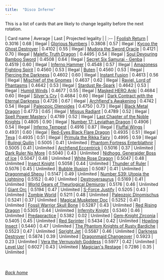 ```yaml
---
title:  "Disco Inferno"
---
```


This is a list of cards that are likely to change legality before the next rotation.

| Card name | Average | Last | Projected legality |
| :-- |
[Foolish Return](https://db.ygoprodeck.com/card/?search=Foolish%20Return) | 0.3016 | 0.68 | Illegal |
[Glorious Numbers](https://db.ygoprodeck.com/card/?search=Glorious%20Numbers) | 0.3808 | 0.57 | Illegal |
[Kycoo the Ghost Destroyer](https://db.ygoprodeck.com/card/?search=Kycoo%20the%20Ghost%20Destroyer) | 0.4102 | 0.55 | Illegal |
[Mudora the Sword Oracle](https://db.ygoprodeck.com/card/?search=Mudora%20the%20Sword%20Oracle) | 0.4121 | 0.70 | Illegal |
[Malefic Truth Dragon](https://db.ygoprodeck.com/card/?search=Malefic%20Truth%20Dragon) | 0.4495 | 0.54 | Illegal |
[Soul Devouring Bamboo Sword](https://db.ygoprodeck.com/card/?search=Soul%20Devouring%20Bamboo%20Sword) | 0.4508 | 0.64 | Illegal |
[Secret Six Samurai - Genba](https://db.ygoprodeck.com/card/?search=Secret%20Six%20Samurai%20-%20Genba) | 0.4519 | 0.60 | Illegal |
[Inferno Hammer](https://db.ygoprodeck.com/card/?search=Inferno%20Hammer) | 0.4548 | 0.57 | Illegal |
[Amazoness Fighting Spirit](https://db.ygoprodeck.com/card/?search=Amazoness%20Fighting%20Spirit) | 0.4560 | 0.53 | Illegal |
[Buten](https://db.ygoprodeck.com/card/?search=Buten) | 0.4560 | 0.53 | Illegal |
[Piercing the Darkness](https://db.ygoprodeck.com/card/?search=Piercing%20the%20Darkness) | 0.4602 | 0.60 | Illegal |
[Instant Fusion](https://db.ygoprodeck.com/card/?search=Instant%20Fusion) | 0.4613 | 0.56 | Illegal |
[Mischief of the Gnomes](https://db.ygoprodeck.com/card/?search=Mischief%20of%20the%20Gnomes) | 0.4637 | 0.62 | Illegal |
[Raviel, Lord of Phantasms](https://db.ygoprodeck.com/card/?search=Raviel,%20Lord%20of%20Phantasms) | 0.4642 | 0.53 | Illegal |
[Stardust Re-Spark](https://db.ygoprodeck.com/card/?search=Stardust%20Re-Spark) | 0.4642 | 0.53 | Illegal |
[Humid Winds](https://db.ygoprodeck.com/card/?search=Humid%20Winds) | 0.4677 | 0.55 | Illegal |
[Masked HERO Anki](https://db.ygoprodeck.com/card/?search=Masked%20HERO%20Anki) | 0.4684 | 0.60 | Illegal |
[Silver's Cry](https://db.ygoprodeck.com/card/?search=Silver's%20Cry) | 0.4684 | 0.60 | Illegal |
[Dark Contract with the Eternal Darkness](https://db.ygoprodeck.com/card/?search=Dark%20Contract%20with%20the%20Eternal%20Darkness) | 0.4726 | 0.67 | Illegal |
[Archfiend's Awakening](https://db.ygoprodeck.com/card/?search=Archfiend's%20Awakening) | 0.4742 | 0.54 | Illegal |
[Paleozoic Olenoides](https://db.ygoprodeck.com/card/?search=Paleozoic%20Olenoides) | 0.4750 | 0.73 | Illegal |
[Black Metal Dragon](https://db.ygoprodeck.com/card/?search=Black%20Metal%20Dragon) | 0.4773 | 0.65 | Illegal |
[Missus Radiant](https://db.ygoprodeck.com/card/?search=Missus%20Radiant) | 0.4789 | 0.52 | Illegal |
[Spell Power Mastery](https://db.ygoprodeck.com/card/?search=Spell%20Power%20Mastery) | 0.4789 | 0.52 | Illegal |
[Last Chapter of the Noble Knights](https://db.ygoprodeck.com/card/?search=Last%20Chapter%20of%20the%20Noble%20Knights) | 0.4805 | 0.90 | Illegal |
[Number 17: Leviathan Dragon](https://db.ygoprodeck.com/card/?search=Number%2017:%20Leviathan%20Dragon) | 0.4906 | 0.54 | Illegal |
[Inferno Tempest](https://db.ygoprodeck.com/card/?search=Inferno%20Tempest) | 0.4916 | 0.87 | Illegal |
[Fluffal Wings](https://db.ygoprodeck.com/card/?search=Fluffal%20Wings) | 0.4931 | 0.60 | Illegal |
[Red-Eyes Black Flare Dragon](https://db.ygoprodeck.com/card/?search=Red-Eyes%20Black%20Flare%20Dragon) | 0.4935 | 0.51 | Illegal |
[Teva](https://db.ygoprodeck.com/card/?search=Teva) | 0.4935 | 0.51 | Illegal |
[Primula the Rikka Fairy](https://db.ygoprodeck.com/card/?search=Primula%20the%20Rikka%20Fairy) | 0.4995 | 0.59 | Illegal |
[Bujingi Quilin](https://db.ygoprodeck.com/card/?search=Bujingi%20Quilin) | 0.5005 | 0.41 | Unlimited |
[Phantom Fortress Enterblathnir](https://db.ygoprodeck.com/card/?search=Phantom%20Fortress%20Enterblathnir) | 0.5005 | 0.41 | Unlimited |
[Archfiend Eccentrick](https://db.ygoprodeck.com/card/?search=Archfiend%20Eccentrick) | 0.5016 | 0.37 | Unlimited |
[Dark Ruler No More](https://db.ygoprodeck.com/card/?search=Dark%20Ruler%20No%20More) | 0.5040 | 0.43 | Unlimited |
[Nidhogg, Generaider Boss of Ice](https://db.ygoprodeck.com/card/?search=Nidhogg,%20Generaider%20Boss%20of%20Ice) | 0.5047 | 0.48 | Unlimited |
[White Rose Dragon](https://db.ygoprodeck.com/card/?search=White%20Rose%20Dragon) | 0.5047 | 0.48 | Unlimited |
[Insect Knight](https://db.ygoprodeck.com/card/?search=Insect%20Knight) | 0.5058 | 0.44 | Unlimited |
[Thunder of Ruler](https://db.ygoprodeck.com/card/?search=Thunder%20of%20Ruler) | 0.5076 | 0.45 | Unlimited |
[Bubble Illusion](https://db.ygoprodeck.com/card/?search=Bubble%20Illusion) | 0.5087 | 0.41 | Unlimited |
[Dragonmaid Sheou](https://db.ygoprodeck.com/card/?search=Dragonmaid%20Sheou) | 0.5147 | 0.49 | Unlimited |
[Number S39: Utopia the Lightning](https://db.ygoprodeck.com/card/?search=Number%20S39:%20Utopia%20the%20Lightning) | 0.5152 | 0.40 | Unlimited |
[Destroyersaurus](https://db.ygoprodeck.com/card/?search=Destroyersaurus) | 0.5169 | 0.41 | Unlimited |
[World Gears of Theurlogical Demiurgy](https://db.ygoprodeck.com/card/?search=World%20Gears%20of%20Theurlogical%20Demiurgy) | 0.5176 | 0.46 | Unlimited |
[Giant Orc](https://db.ygoprodeck.com/card/?search=Giant%20Orc) | 0.5194 | 0.47 | Unlimited |
[S-Force Justify](https://db.ygoprodeck.com/card/?search=S-Force%20Justify) | 0.5205 | 0.43 | Unlimited |
[Zombie World](https://db.ygoprodeck.com/card/?search=Zombie%20World) | 0.5211 | 0.48 | Unlimited |
[Paleozoic Dinomischus](https://db.ygoprodeck.com/card/?search=Paleozoic%20Dinomischus) | 0.5241 | 0.37 | Unlimited |
[Magical Musketeer Doc](https://db.ygoprodeck.com/card/?search=Magical%20Musketeer%20Doc) | 0.5252 | 0.41 | Unlimited |
[Fossil Warrior Skull Bone](https://db.ygoprodeck.com/card/?search=Fossil%20Warrior%20Skull%20Bone) | 0.5287 | 0.43 | Unlimited |
[Red Rising Dragon](https://db.ygoprodeck.com/card/?search=Red%20Rising%20Dragon) | 0.5305 | 0.44 | Unlimited |
[Infernity Knight](https://db.ygoprodeck.com/card/?search=Infernity%20Knight) | 0.5340 | 0.46 | Unlimited |
[Predapractice](https://db.ygoprodeck.com/card/?search=Predapractice) | 0.5382 | 0.02 | Unlimited |
[Gem-Knight Zirconia](https://db.ygoprodeck.com/card/?search=Gem-Knight%20Zirconia) | 0.5405 | 0.45 | Unlimited |
[Red Sprinter](https://db.ygoprodeck.com/card/?search=Red%20Sprinter) | 0.5434 | 0.42 | Unlimited |
[Howling Insect](https://db.ygoprodeck.com/card/?search=Howling%20Insect) | 0.5440 | 0.47 | Unlimited |
[The Phantom Knights of Rusty Bardiche](https://db.ygoprodeck.com/card/?search=The%20Phantom%20Knights%20of%20Rusty%20Bardiche) | 0.5523 | 0.47 | Unlimited |
[Spright Jet](https://db.ygoprodeck.com/card/?search=Spright%20Jet) | 0.5587 | 0.46 | Unlimited |
[Darkness Destroyer](https://db.ygoprodeck.com/card/?search=Darkness%20Destroyer) | 0.5874 | 0.39 | Unlimited |
[Dragonmaid Changeover](https://db.ygoprodeck.com/card/?search=Dragonmaid%20Changeover) | 0.5923 | 0.23 | Unlimited |
[Vera the Vernusylph Goddess](https://db.ygoprodeck.com/card/?search=Vera%20the%20Vernusylph%20Goddess) | 0.5977 | 0.42 | Unlimited |
[Level Up!](https://db.ygoprodeck.com/card/?search=Level%20Up!) | 0.6027 | 0.43 | Unlimited |
[Magician's Restage](https://db.ygoprodeck.com/card/?search=Magician's%20Restage) | 0.7286 | 0.35 | Unlimited |

<br>

###### [Back home](index)